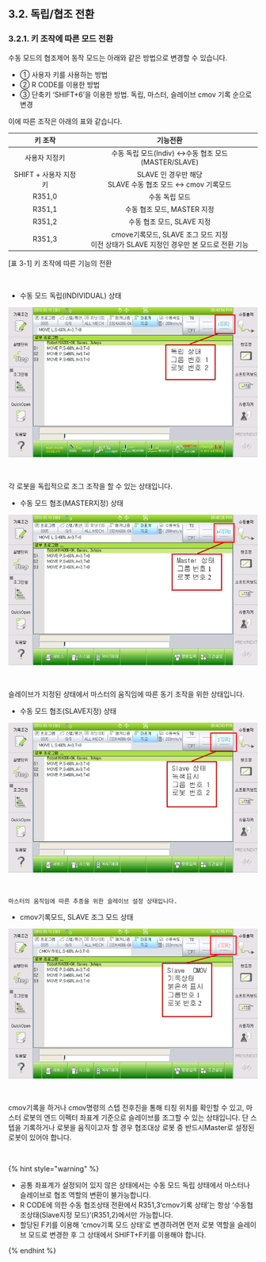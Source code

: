 ﻿## 3.2. 독립/협조 전환

### 3.2.1. 키 조작에 따른 모드 전환


수동 모드의 협조제어 동작 모드는 아래와 같은 방법으로 변경할 수 있습니다.  

- ① 사용자 키를 사용하는 방법   
- ② R CODE를 이용한 방법   
- ③ 단축키 ‘SHIFT+6’을 이용한 방법. 독립, 마스터, 슬레이브 cmov 기록 순으로 변경  
  
이에 따른 조작은 아래의 표와 같습니다. 


|키 조작|	기능전환|
|:--:|:--:|
|사용자 지정키|	수동 독립 모드(Indiv) ↔수동 협조 모드(MASTER/SLAVE)|
|SHIFT + 사용자 지정키|	SLAVE 인 경우만 해당  <Br> SLAVE 수동 협조 모드 ↔ cmov 기록모드|
|R351,0|	수동 독립 모드|
|R351,1	|수동 협조 모드, MASTER 지정|
|R351,2|	수동 협조 모드, SLAVE 지정|
|R351,3|	cmove기록모드, SLAVE 조그 모드 지정 <br> 이전 상태가 SLAVE 지정인 경우만 본 모드로 전환 기능|

[표 3-1] 키 조작에 따른 기능의 전환


<br>

 -	수동 모드 독립(INDIVIDUAL) 상태 
 
![[그림 3-3] 수동 모드 독립(Individual) 상태 화면](../_assets/3-3.png)

<br>

   각 로봇을 독립적으로 조그 조작을 할 수 있는 상태입니다. 

 -	수동 모드 협조(MASTER지정) 상태 
 
 
 
![[그림 3-4] 수동 모드 협조 마스터 상태 화면](../_assets/3-4.png)

<br>

   슬레이브가 지정된 상태에서 마스터의 움직임에 따른 동기 조작을 위한 상태입니다.

 -	수동 모드 협조(SLAVE지정) 상태 
 
 
 
![[그림 3-5] 수동 모드 협조 슬레이브 상태 화면](../_assets/3-5.png)

<br>

    마스터의 움직임에 따른 추종을 위한 슬레이브 설정 상태입니다.


 - 	cmov기록모드, SLAVE 조그 모드 상태 
 


![[그림 3-6] cmov 기록 모드 상태 화면](../_assets/3-6.png)

<br>

cmov기록을 하거나 cmov명령의 스텝 전후진을 통해 티칭 위치를 확인할 수 있고, 마스터 로봇의 엔드 이펙터 좌표계 기준으로 슬레이브를 조그할 수 있는 상태입니다. 단 스텝을 기록하거나 로봇을 움직이고자 할 경우 협조대상 로봇 중 반드시Master로 설정된 로봇이 있어야 합니다.  

<br>

{% hint style="warning" %}
 - 	공통 좌표계가 설정되어 있지 않은 상태에서는 수동 모드 독립 상태에서 마스터나 슬레이브로 협조 역할의 변환이 불가능합니다.  
 -	R CODE에 의한 수동 협조상태 전환에서 R351,3‘cmov기록 상태’는 항상 ‘수동협조상태(Slave지정 모드)’(R351,2)에서만 가능합니다.  
 -	할당된 F키를 이용해 ‘cmov기록 모드 상태’로 변경하려면 먼저 로봇 역할을 슬레이브 모드로 변경한 후 그 상태에서 SHIFT+F키를 이용해야 합니다.  

{% endhint %}